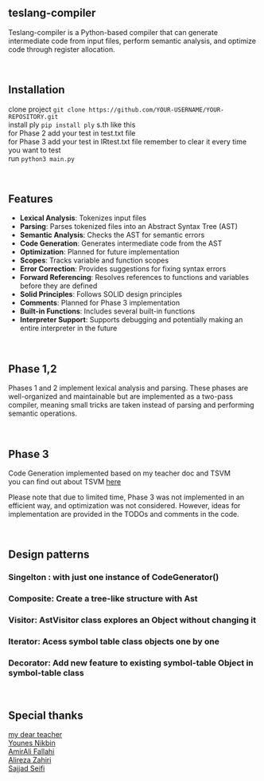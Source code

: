 ## teslang-compiler
Teslang-compiler is a Python-based compiler that can generate intermediate code from input files, perform semantic analysis, and optimize code through register allocation.      

<br> 

## Installation     
clone project ```git clone https://github.com/YOUR-USERNAME/YOUR-REPOSITORY.git```                    
install ply ```pip install ply``` s.th like this    
for Phase 2 add your test in test.txt file      
for Phase 3 add your test in IRtest.txt file remember to clear it every time you want to test     
run ```python3 main.py```      


<br> 
     

## Features   

- **Lexical Analysis**: Tokenizes input files
- **Parsing**: Parses tokenized files into an Abstract Syntax Tree (AST)
- **Semantic Analysis**: Checks the AST for semantic errors
- **Code Generation**: Generates intermediate code from the AST
- **Optimization**: Planned for future implementation
- **Scopes**: Tracks variable and function scopes
- **Error Correction**: Provides suggestions for fixing syntax errors
- **Forward Referencing**: Resolves references to functions and variables before they are defined
- **Solid Principles**: Follows SOLID design principles
- **Comments**: Planned for Phase 3 implementation
- **Built-in Functions**: Includes several built-in functions
- **Interpreter Support**: Supports debugging and potentially making an entire interpreter in the future

<br>    

## Phase 1,2
Phases 1 and 2 implement lexical analysis and parsing. These phases are well-organized and maintainable but are implemented as a two-pass compiler, meaning small tricks are taken instead of parsing and performing semantic operations.      

<br>    

## Phase 3        

Code Generation implemented based on my teacher doc and TSVM           
you can find out about TSVM [here](https://github.com/aligrudi/tsvm/tree/master)     
 
Please note that due to limited time, Phase 3 was not implemented in an efficient way, and optimization was not considered. However, ideas for implementation are provided in the TODOs and comments in the code.



<br> 


## Design patterns           
### **Singelton**  : with just one instance of CodeGenerator()              
### **Composite**: Create a tree-like structure with Ast                     
### **Visitor**: AstVisitor class explores an Object without changing it            
### **Iterator**: Acess symbol table class objects one by one           
### **Decorator**: Add new feature to existing symbol-table Object in symbol-table class              

<br>   


## Special thanks     
[my dear teacher](https://github.com/aligrudi)    
[Younes Nikbin](https://github.com/younes-nb)     
[AmirAli Fallahi](https://github.com/amoorali)     
[Alireza Zahiri](https://github.com/alirezazahiri)    
[Sajjad Seifi](https://github.com/sajjadseifihttps://github.com/sajjadseifi)     

<br> 






